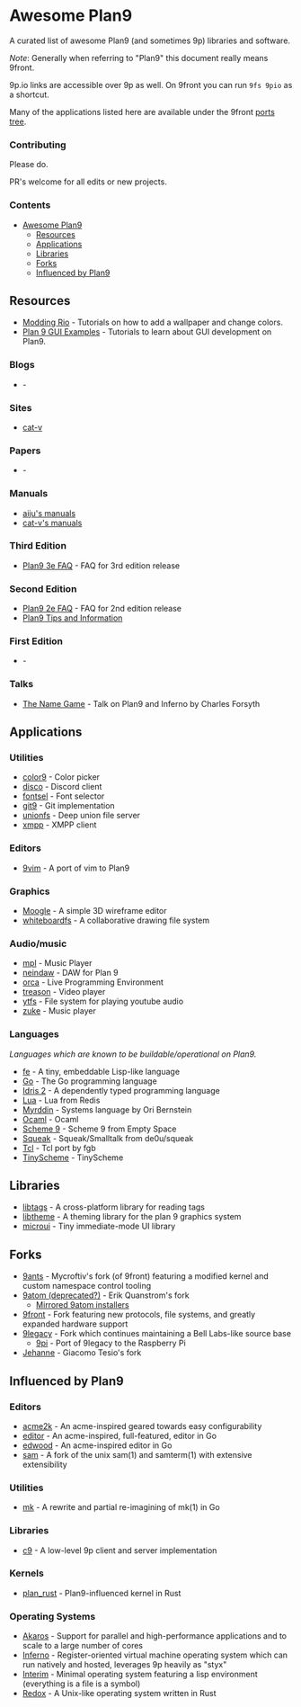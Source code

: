 # Awesome Plan9

A curated list of awesome Plan9 (and sometimes 9p) libraries and software.

_Note_: Generally when referring to "Plan9" this document really means 9front.

9p.io links are accessible over 9p as well. On 9front you can run `9fs 9pio` as a shortcut. 

Many of the applications listed here are available under the 9front [ports tree](https://code.9front.org/hg/ports). 

### Contributing

Please do.

PR's welcome for all edits or new projects. 

### Contents

- [Awesome Plan9](#awesome-plan9)
  - [Resources](#resources)
  - [Applications](#applications)
  - [Libraries](#libraries)
  - [Forks](#forks)
  - [Influenced by Plan9](#influenced-by-plan9)

## Resources

* [Modding Rio](https://wiki.xxiivv.com/site/rio.html) - Tutorials on how to add a wallpaper and change colors.
* [Plan 9 GUI Examples](https://wiki.xxiivv.com/site/plan9_c.html) - Tutorials to learn about GUI development on Plan9.

### Blogs

* []() -

### Sites

* [cat-v](http://cat-v.org)

### Papers

* []() -

### Manuals

* [aiju's manuals](http://man.aiju.de/)
* [cat-v's manuals](http://man.cat-v.org/9front/)

### Third Edition

* [Plan9 3e FAQ](http://www.fywss.com/plan9/plan9v3faq.html) - FAQ for 3rd edition release

### Second Edition

* [Plan9 2e FAQ](http://www.fywss.com/plan9/plan9v2faq.html) - FAQ for 2nd edition release
* [Plan9 Tips and Information](http://www.fywss.com/plan9/info/)

### First Edition

* []() -

### Talks

* [The Name Game](https://youtu.be/3d1SHOCCDn0) - Talk on Plan9 and Inferno by Charles Forsyth

## Applications

### Utilities

* [color9](https://wiki.xxiivv.com/site/plan9_color.html) - Color picker
* [disco](https://bitbucket.org/henesy/disco) - Discord client
* [fontsel](https://git.sr.ht/~ft/fontsel) - Font selector
* [git9](https://github.com/oridb/git9) - Git implementation
* [unionfs](https://github.com/okvik/unionfs) - Deep union file server
* [xmpp](https://git.sr.ht/~ft/xmpp) - XMPP client

### Editors

* [9vim](https://vmsplice.net/9vim.html) - A port of vim to Plan9

### Graphics

* [Moogle](https://wiki.xxiivv.com/site/moogle.html) - A simple 3D wireframe editor
* [whiteboardfs](https://git.sr.ht/~amavect/whiteboardfs) - A collaborative drawing file system

### Audio/music

* [mpl](https://github.com/majiru/mpl) - Music Player
* [neindaw](https://git.sr.ht/~ft/neindaw) - DAW for Plan 9
* [orca](https://git.sr.ht/~ft/orca) - Live Programming Environment
* [treason](https://git.sr.ht/~ft/treason) - Video player
* [ytfs](https://github.com/majiru/ytfs) - File system for playing youtube audio
* [zuke](https://git.sr.ht/~ft/zuke) - Music player

### Languages

*Languages which are known to be buildable/operational on Plan9.*

* [fe](https://git.sr.ht/~ft/fe) - A tiny, embeddable Lisp-like language
* [Go](https://golang.org/) - The Go programming language
* [Idris 2](https://git.sr.ht/~ft/idris2) - A dependently typed programming language
* [Lua](http://download.redis.io/releases/redis-3.0.1.tar.gz) - Lua from Redis
* [Myrddin](https://bitbucket.org/oridb/mc) - Systems language by Ori Bernstein
* [Ocaml](http://caml.inria.fr/pub/distrib/ocaml-4.07/ocaml-4.07.1.tar.gz) - Ocaml
* [Scheme 9](http://t3x.org/s9fes/s9fes-20180823.tgz) - Scheme 9 from Empty Space
* [Squeak](https://bitbucket.org/henesy/squeak) - Squeak/Smalltalk from de0u/squeak
* [Tcl](https://9p.io/sources/contrib/fgb/root/sys/src/cmd/tcl/) - Tcl port by fgb
* [TinyScheme](https://download.sourceforge.net/tinyscheme/tinyscheme-1.41.tar.gz) - TinyScheme

## Libraries

* [libtags](https://git.sr.ht/~ft/libtags) - A cross-platform library for reading tags
* [libtheme](https://bitbucket.org/mischief/libtheme) - A theming library for the plan 9 graphics system
* [microui](https://git.sr.ht/~ft/microui) - Tiny immediate-mode UI library

## Forks

* [9ants](http://9gridchan.org/) - Mycroftiv's fork (of 9front) featuring a modified kernel and custom namespace control tooling
* [9atom (deprecated?)](http://www.9atom.org/) - Erik Quanstrom's fork
  * [Mirrored 9atom installers](http://mirror.postnix.pw/9atom/INSTALLERS/)
* [9front](http://9front.org/) - Fork featuring new protocols, file systems, and greatly expanded hardware support
* [9legacy](http://9legacy.org/) - Fork which continues maintaining a Bell Labs-like source base
  * [9pi](https://9p.io/sources/contrib/miller/) - Port of 9legacy to the Raspberry Pi
* [Jehanne](http://jehanne.io/) - Giacomo Tesio's fork

## Influenced by Plan9

### Editors

* [acme2k](https://github.com/karahobny/acme2k) - An acme-inspired geared towards easy configurability
* [editor](https://github.com/jmigpin/editor) - An acme-inspired, full-featured, editor in Go
* [edwood](https://github.com/rjkroege/edwood) - An acme-inspired editor in Go
* [sam](https://github.com/deadpixi/sam) - A fork of the unix sam(1) and samterm(1) with extensive extensibility

### Utilities

* [mk](https://github.com/dcjones/mk) - A rewrite and partial re-imagining of mk(1) in Go

### Libraries

* [c9](https://git.sr.ht/~ft/c9) - A low-level 9p client and server implementation

### Kernels

* [plan_rust](https://github.com/TheEnbyperor/plan_rust) - Plan9-influenced kernel in Rust

### Operating Systems

* [Akaros](http://www.akaros.org/akaros-web/news.php) - Support for parallel and high-performance applications and to scale to a large number of cores
* [Inferno](http://www.vitanuova.com/inferno/) - Register-oriented virtual machine operating system which can run natively and hosted, leverages 9p heavily as "styx"
* [Interim](http://interim.mntmn.com/) - Minimal operating system featuring a lisp environment (everything is a file is a symbol)
* [Redox](https://www.redox-os.org/) - A Unix-like operating system written in Rust
